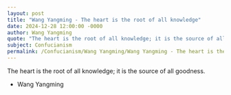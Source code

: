 ```yaml
---
layout: post
title: "Wang Yangming - The heart is the root of all knowledge"
date: 2024-12-28 12:00:00 -0000
author: Wang Yangming
quote: "The heart is the root of all knowledge; it is the source of all goodness."
subject: Confucianism
permalink: /Confucianism/Wang Yangming/Wang Yangming - The heart is the root of all knowledge
---
```


The heart is the root of all knowledge; it is the source of all goodness.

- Wang Yangming

